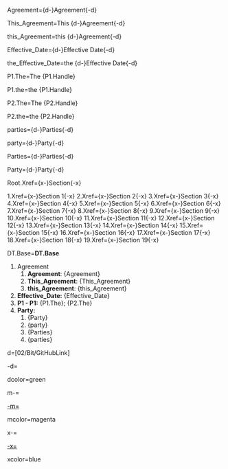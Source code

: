 Agreement={d-}Agreement{-d}

This_Agreement=This {d-}Agreement{-d}

this_Agreement=this {d-}Agreement{-d}

Effective_Date={d-}Effective Date{-d}

the_Effective_Date=the {d-}Effective Date{-d}

P1.The=The {P1.Handle}

P1.the=the {P1.Handle}

P2.The=The {P2.Handle}

P2.the=the {P2.Handle}

parties={d-}Parties{-d}

party={d-}Party{-d}

Parties={d-}Parties{-d}

Party={d-}Party{-d}

Root.Xref={x-}Section{-x}

1.Xref={x-}Section 1{-x}
2.Xref={x-}Section 2{-x}
3.Xref={x-}Section 3{-x}
4.Xref={x-}Section 4{-x}
5.Xref={x-}Section 5{-x}
6.Xref={x-}Section 6{-x}
7.Xref={x-}Section 7{-x}
8.Xref={x-}Section 8{-x}
9.Xref={x-}Section 9{-x}
10.Xref={x-}Section 10{-x}
11.Xref={x-}Section 11{-x}
12.Xref={x-}Section 12{-x}
13.Xref={x-}Section 13{-x}
14.Xref={x-}Section 14{-x}
15.Xref={x-}Section 15{-x}
16.Xref={x-}Section 16{-x}
17.Xref={x-}Section 17{-x}
18.Xref={x-}Section 18{-x}
19.Xref={x-}Section 19{-x}


DT.Base=<b>DT.Base</b><ol><li>Agreement<ol><li><b>Agreement</b>: {Agreement}<li><b>This_Agreement</b>: {This_Agreement}<li><b>this_Agreement</b>: {this_Agreement}</ol><li><b>Effective_Date:</b> {Effective_Date}<li><b>P1 - P1:</b> {P1.The}; {P2.The}<li><b>Party:</b><ol><li>{Party}<li>{party}<li>{Parties}<li>{parties}</ol></ol>

d=[02/Bit/GitHubLink]

-d=</font></a>

dcolor=green

m-=<a href="https://github.com/CommonAccord/Org/blob/master/Doc/{mPageName}"><font color="{mcolor}">

-m=</font></a>

mcolor=magenta

x-=<a href="https://github.com/CommonAccord/Org/blob/master/Doc/{xPageName}"><font color="{xcolor}">

-x=</font></a>

xcolor=blue